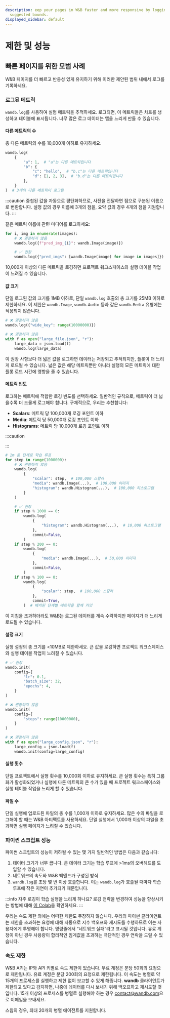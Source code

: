 ```yaml
---
description: eep your pages in W&B faster and more responsive by logging within these
  suggested bounds.
displayed_sidebar: default
---
```


# 제한 및 성능

<head>
  <title>실험 제한 및 성능</title>
</head>

## 빠른 페이지를 위한 모범 사례

W&B 페이지를 더 빠르고 반응성 있게 유지하기 위해 이러한 제안된 범위 내에서 로그를 기록하세요.

### 로그된 메트릭

`wandb.log`를 사용하여 실험 메트릭을 추적하세요. 로그되면, 이 메트릭들은 차트를 생성하고 테이블에 표시됩니다. 너무 많은 로그 데이터는 앱을 느리게 만들 수 있습니다.

#### 다른 메트릭의 수

총 다른 메트릭의 수를 10,000개 이하로 유지하세요.

```python
wandb.log(
    {
        "a": 1,  # "a"는 다른 메트릭입니다
        "b": {
            "c": "hello",  # "b.c"는 다른 메트릭입니다
            "d": [1, 2, 3],  # "b.d"는 다른 메트릭입니다
        },
    }
)  # 3개의 다른 메트릭이 로그됨
```

:::caution
중첩된 값을 자동으로 평탄화하므로, 사전을 전달하면 점으로 구분된 이름으로 변환합니다. 설정 값의 경우 이름에 3개의 점을, 요약 값의 경우 4개의 점을 지원합니다.
:::

같은 메트릭 이름에 관련 미디어를 로그하세요:

```python
for i, img in enumerate(images):
    # ❌ 권장하지 않음
    wandb.log({f"pred_img_{i}": wandb.Image(image)})

    # ✅ 권장
    wandb.log({"pred_imgs": [wandb.Image(image) for image in images]})
```

10,000개 이상의 다른 메트릭을 로깅하면 프로젝트 워크스페이스와 실행 테이블 작업이 느려질 수 있습니다.

#### 값 크기

단일 로그된 값의 크기를 1MB 이하로, 단일 `wandb.log` 호출의 총 크기를 25MB 이하로 제한하세요. 이 제한은 `wandb.Image`, `wandb.Audio` 등과 같은 `wandb.Media` 유형에는 적용되지 않습니다.

```python
# ❌ 권장하지 않음
wandb.log({"wide_key": range(10000000)})

# ❌ 권장하지 않음
with f as open("large_file.json", "r"):
    large_data = json.load(f)
    wandb.log(large_data)
```

이 권장 사항보다 더 넓은 값을 로그하면 데이터는 저장되고 추적되지만, 플롯이 더 느리게 로드될 수 있습니다. 넓은 값은 해당 메트릭뿐만 아니라 실행의 모든 메트릭에 대한 플롯 로드 시간에 영향을 줄 수 있습니다.

#### 메트릭 빈도

로그하는 메트릭에 적합한 로깅 빈도를 선택하세요. 일반적인 규칙으로, 메트릭이 더 넓을수록 더 드물게 로그해야 합니다. 구체적으로, 우리는 추천합니다:

* **Scalars**: 메트릭 당 100,000개 로깅 포인트 이하
* **Media**: 메트릭 당 50,000개 로깅 포인트 이하
* **Histograms**: 메트릭 당 10,000개 로깅 포인트 이하

:::caution


:::

```python
# 1m 총 단계로 학습 루프
for step in range(1000000):
    # ❌ 권장하지 않음
    wandb.log(
        {
            "scalar": step,  # 100,000 스칼라
            "media": wandb.Image(...),  # 100,000 이미지
            "histogram": wandb.Histogram(...),  # 100,000 히스토그램
        }
    )

    # ✅ 권장
    if step % 1000 == 0:
        wandb.log(
            {
                "histogram": wandb.Histogram(...),  # 10,000 히스토그램
            },
            commit=False,
        )
    if step % 200 == 0:
        wandb.log(
            {
                "media": wandb.Image(...),  # 50,000 이미지
            },
            commit=False,
        )
    if step % 100 == 0:
        wandb.log(
            {
                "scalar": step,  # 100,000 스칼라
            },
            commit=True,
        )  # 배치된 단계별 메트릭을 함께 커밋
```



이 지침을 초과하더라도 W&B는 로그된 데이터를 계속 수락하지만 페이지가 더 느리게 로드될 수 있습니다.

#### 설정 크기

실행 설정의 총 크기를 <10MB로 제한하세요. 큰 값을 로깅하면 프로젝트 워크스페이스와 실행 테이블 작업이 느려질 수 있습니다.

```python
# ✅ 권장
wandb.init(
    config={
        "lr": 0.1,
        "batch_size": 32,
        "epochs": 4,
    }
)

# ❌ 권장하지 않음
wandb.init(
    config={
        "steps": range(10000000),
    }
)

# ❌ 권장하지 않음
with f as open("large_config.json", "r"):
    large_config = json.load(f)
    wandb.init(config=large_config)
```

#### 실행 횟수

단일 프로젝트에서 실행 횟수를 10,000회 이하로 유지하세요. 큰 실행 횟수는 특히 그룹화가 활성화되었거나 실행에 다른 메트릭의 큰 수가 있을 때 프로젝트 워크스페이스와 실행 테이블 작업을 느리게 할 수 있습니다.

#### 파일 수

단일 실행에 업로드된 파일의 총 수를 1,000개 이하로 유지하세요. 많은 수의 파일을 로그해야 할 때는 W&B 아티팩트를 사용하세요. 단일 실행에서 1,000개 이상의 파일을 초과하면 실행 페이지가 느려질 수 있습니다.

### 파이썬 스크립트 성능

파이썬 스크립트의 성능이 저하될 수 있는 몇 가지 일반적인 방법은 다음과 같습니다:

1. 데이터 크기가 너무 큽니다. 큰 데이터 크기는 학습 루프에 >1ms의 오버헤드를 도입할 수 있습니다.
2. 네트워크의 속도와 W&B 백엔드가 구성된 방식
3. `wandb.log`를 초당 몇 번 이상 호출합니다. 이는 `wandb.log`가 호출될 때마다 학습 루프에 작은 지연이 추가되기 때문입니다.

:::info
자주 로깅이 학습 실행을 느리게 하나요? 로깅 전략을 변경하여 성능을 향상시키는 방법에 대해 [이 Colab](http://wandb.me/log-hf-colab)을 확인하세요.
:::

우리는 속도 제한 외에는 어떠한 제한도 주장하지 않습니다. 우리의 파이썬 클라이언트는 제한을 초과하는 요청에 대해 자동으로 지수 백오프와 재시도를 수행하므로 이는 사용자에게 투명해야 합니다. 명령줄에서 “네트워크 실패”라고 표시될 것입니다. 유료 계정이 아닌 경우 사용량이 합리적인 임계값을 초과하는 극단적인 경우 연락을 드릴 수 있습니다.

### 속도 제한

W&B API는 IP와 API 키별로 속도 제한이 있습니다. 무료 계정은 분당 50회의 요청으로 제한됩니다. 유료 계정은 분당 200회의 요청으로 제한됩니다. 이 속도는 병렬로 약 15개의 프로세스를 실행하고 제한 없이 보고할 수 있게 해줍니다. **wandb** 클라이언트가 제한되고 있다고 감지하면, 나중에 데이터를 다시 보내기 위해 백오프하고 재시도할 것입니다. 15개 이상의 프로세스를 병렬로 실행해야 하는 경우 [contact@wandb.com](mailto:contact@wandb.com)으로 이메일을 보내세요.

스윕의 경우, 최대 20개의 병렬 에이전트를 지원합니다.